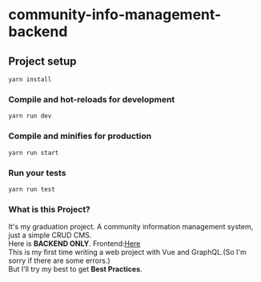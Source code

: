 # community-info-management-backend

## Project setup
```
yarn install
```

### Compile and hot-reloads for development
```
yarn run dev
```

### Compile and minifies for production
```
yarn run start
```

### Run your tests
```
yarn run test
```

### What is this Project?
It's my graduation project. A community information management system, just a simple CRUD CMS.  
Here is **BACKEND ONLY**. Frontend:[Here](https://github.com/NeroBlackstone/community-management-frontend)  
This is my first time writing a web project with Vue and GraphQL.(So I'm sorry if there are some errors.)  
But I'll try my best to get **Best Practices**. 
